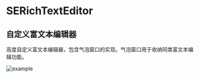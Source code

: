 # SERichTextEditor
## 自定义富文本编辑器
高度自定义富文本编辑器，包含气泡窗口的实现。气泡窗口用于收纳同类富文本编辑功能。



![example](/Users/wenchang/Desktop/example.png)

